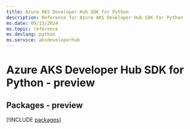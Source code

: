 ```yaml
---
title: Azure AKS Developer Hub SDK for Python
description: Reference for Azure AKS Developer Hub SDK for Python
ms.date: 09/13/2024
ms.topic: reference
ms.devlang: python
ms.service: aksdeveloperhub
---
```

# Azure AKS Developer Hub SDK for Python - preview
## Packages - preview
[!INCLUDE [packages](aks-developer-hub-index.md)]